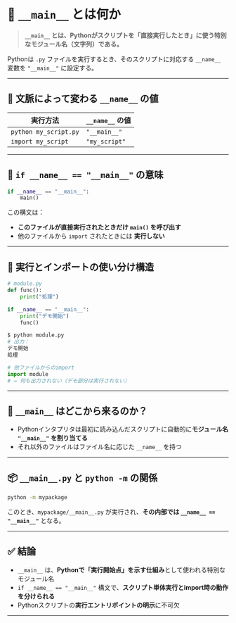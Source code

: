 
# 🧷 `__main__` とは何か

> **`__main__` とは、Pythonがスクリプトを「直接実行したとき」に使う特別なモジュール名（文字列）である。**

Pythonは `.py` ファイルを実行するとき、そのスクリプトに対応する `__name__` 変数を `"__main__"` に設定する。

---

## 🔁 文脈によって変わる `__name__` の値

| 実行方法                  | `__name__` の値 |
| --------------------- | ------------- |
| `python my_script.py` | `"__main__"`  |
| `import my_script`    | `"my_script"` |

---

## 🔎 `if __name__ == "__main__"` の意味

```python
if __name__ == "__main__":
    main()
```

この構文は：

* **このファイルが直接実行されたときだけ `main()` を呼び出す**
* 他のファイルから `import` されたときには **実行しない**

---

## 🧱 実行とインポートの使い分け構造

```python
# module.py
def func():
    print("処理")

if __name__ == "__main__":
    print("デモ開始")
    func()
```

```bash
$ python module.py
# 出力：
デモ開始
処理
```

```python
# 他ファイルからのimport
import module
# → 何も出力されない（デモ部分は実行されない）
```

---

## 🧪 `__main__` はどこから来るのか？

* Pythonインタプリタは最初に読み込んだスクリプトに自動的に**モジュール名 `"__main__"` を割り当てる**
* それ以外のファイルはファイル名に応じた `__name__` を持つ

---

## 📦 `__main__.py` と `python -m` の関係

```bash
python -m mypackage
```

このとき、`mypackage/__main__.py` が実行され、**その内部では `__name__ == "__main__"`** となる。

---

## ✅ 結論

* `__main__` は、**Pythonで「実行開始点」を示す仕組み**として使われる特別なモジュール名
* `if __name__ == "__main__"` 構文で、**スクリプト単体実行とimport時の動作を分けられる**
* Pythonスクリプトの**実行エントリポイントの明示**に不可欠

---
